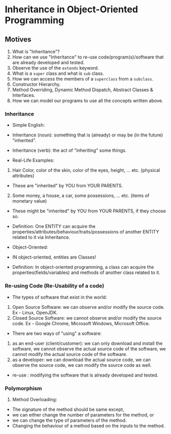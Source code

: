 # Inheritance in Object-Oriented Programming

## Motives
1. What is "Inheritance"?
2. How can we use "Inheritance" to re-use code/program(s)/software that are already developed and tested.
3. Observe the use of the `extends` keyword.
4. What is a `super` class and what is `sub` class.
5. How we can access the members of a `superclass` from a `subclass`.
6. Constructor Hierarchy.
7. Method Overriding, Dynamic Method Dispatch, Abstract Classes & Interfaces.
8. How we can model our programs to use all the concepts written above.

### Inheritance

- Simple English: 
-   Inheritance (noun): something that is (already) or may be (in the future) "inherited".
-   Inheritance (verb): the act of "inheriting" some things.

- Real-Life Examples:
1. Hair Color, color of the skin, color of the eyes, height, ... etc. (physical attributes)
- These are "inherited" by YOU from YOUR PARENTS.
2. Some money, a house, a car, some possessions, ... etc. (items of monetary value)
- These might be "inherited" by YOU from YOUR PARENTS, if they choose so.

- Definition: One ENTITY can acquire the properties/attributes/behaviour/traits/possessions
of another ENTITY related to it via Inheritance.

- Object-Oriented:

- IN object-oriented, entities are Classes!
- Definition: In object-oriented programming, a class can acquire the
properties(fields/variables) and methods of another class related to it.

### Re-using Code (Re-Usability of a code)

- The types of software that exist in the world:
1. Open Source Software: we can observe and/or modify the source code.
Ex - Linux, OpenJDK.
2. Closed Source Software: we cannot observe and/or modify the source code.
Ex - Google Chrome, Microsoft Windows, Microsoft Office.

- There are two ways of "using" a software: 
1. as an end-user (client/customer):
we can only download and install the software,
we cannot observe the actual source code of the software,
we cannot modify the actual source code of the software.
2. as a developer:
we can download the actual source code,
we can observe the source code, 
we can modify the source code as well.

- re-use : modifying the software that is already developed and tested.

### Polymorphism
1. Method Overloading: 
- The signature of the method should be same except,
- we can either change the number of parameters for the method, or
- we can change the type of parameters of the method.
- Changing the behaviour of a method based on the inputs to the method.

